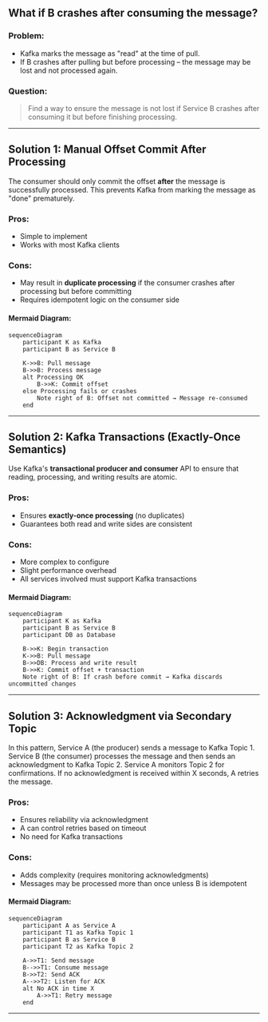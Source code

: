 ## What if B crashes after consuming the message?

### Problem:

* Kafka marks the message as "read" at the time of pull.
* If B crashes after pulling but before processing – the message may be lost and not processed again.

### Question:

> Find a way to ensure the message is not lost if Service B crashes after consuming it but before finishing processing.

---

## Solution 1: Manual Offset Commit After Processing

The consumer should only commit the offset **after** the message is successfully processed. This prevents Kafka from marking the message as "done" prematurely.

### Pros:

* Simple to implement
* Works with most Kafka clients

### Cons:

* May result in **duplicate processing** if the consumer crashes after processing but before committing
* Requires idempotent logic on the consumer side

#### Mermaid Diagram:

```mermaid
sequenceDiagram
    participant K as Kafka
    participant B as Service B

    K->>B: Pull message
    B->>B: Process message
    alt Processing OK
        B->>K: Commit offset
    else Processing fails or crashes
        Note right of B: Offset not committed → Message re-consumed
    end
```

---

## Solution 2: Kafka Transactions (Exactly-Once Semantics)

Use Kafka's **transactional producer and consumer** API to ensure that reading, processing, and writing results are atomic.

### Pros:

* Ensures **exactly-once processing** (no duplicates)
* Guarantees both read and write sides are consistent

### Cons:

* More complex to configure
* Slight performance overhead
* All services involved must support Kafka transactions

#### Mermaid Diagram:

```mermaid
sequenceDiagram
    participant K as Kafka
    participant B as Service B
    participant DB as Database

    B->>K: Begin transaction
    K->>B: Pull message
    B->>DB: Process and write result
    B->>K: Commit offset + transaction
    Note right of B: If crash before commit → Kafka discards uncommitted changes
```

---

## Solution 3: Acknowledgment via Secondary Topic

In this pattern, Service A (the producer) sends a message to Kafka Topic 1. Service B (the consumer) processes the message and then sends an acknowledgment to Kafka Topic 2. Service A monitors Topic 2 for confirmations. If no acknowledgment is received within X seconds, A retries the message.

### Pros:

* Ensures reliability via acknowledgment
* A can control retries based on timeout
* No need for Kafka transactions

### Cons:

* Adds complexity (requires monitoring acknowledgments)
* Messages may be processed more than once unless B is idempotent

#### Mermaid Diagram:

```mermaid
sequenceDiagram
    participant A as Service A
    participant T1 as Kafka Topic 1
    participant B as Service B
    participant T2 as Kafka Topic 2

    A->>T1: Send message
    B-->>T1: Consume message
    B->>T2: Send ACK
    A-->>T2: Listen for ACK
    alt No ACK in time X
        A->>T1: Retry message
    end
```

---
